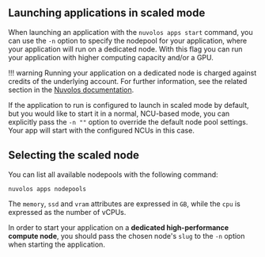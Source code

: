 ## Launching applications in scaled mode

When launching an application with the `nuvolos apps start` command, you can use the `-n` option to specify the nodepool for your application, where your application will run on a dedicated node. With this flag you can run your application with higher computing capacity and/or a GPU.

!!! warning
    Running your application on a dedicated node is charged against credits of the underlying account. For further information, 
    see the related section in the [Nuvolos documentation](https://docs.nuvolos.cloud/user-guides/research-guides/high-performance-computing#how-to-scale-your-app).

If the application to run is configured to launch in scaled mode by default, but you would like to start it in 
a normal, NCU-based mode, you can explicitly pass the `-n ""` option to override the default node pool settings. Your app will start with the configured NCUs in this case.

## Selecting the scaled node
You can list all available nodepools with the following command:
```
nuvolos apps nodepools
```
The `memory`, `ssd` and `vram` attributes are expressed in `GB`, while the `cpu` is expressed as the number of vCPUs.


In order to start your application on a **dedicated high-performance compute node**, you should pass the
chosen node's `slug` to the `-n` option when starting the application.